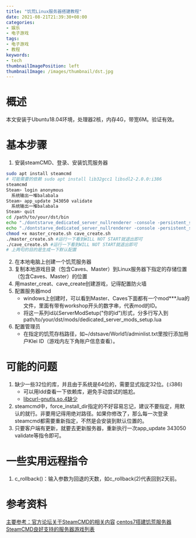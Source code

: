 ```yaml
---
title: "饥荒Linux服务器搭建教程"
date: 2021-08-21T21:39:30+08:00
categories:
- 娱乐
- 电子游戏
tags:
- 电子游戏
- 教程
keywords:
- tech
thumbnailImagePosition: left
thumbnailImage: /images/thumbnail/dst.jpg
---
```


<!--more-->
# 概述
本文安装于Ubuntu18.04环境，处理器2核，内存4G，带宽6M。验证有效。
# 基本步骤
1. 安装steamCMD、登录、安装饥荒服务器
```bash
sudo apt install steamcmd
# 可能需要的依赖 sudo apt install lib32gcc1 libsdl2-2.0.0:i386
steamcmd
Steam> login anonymous
  系统输出一堆balabala
Steam> app_update 343050 validate
  系统输出一堆balabala
Steam> quit
cd /path/to/your/dst/bin
echo "./dontstarve_dedicated_server_nullrenderer -console -persistent_storage_root /home/ubuntu/Game/dstsave -conf_dir dst -cluster World1 -shard Master" > master_create.sh
echo "./dontstarve_dedicated_server_nullrenderer -console -persistent_storage_root /home/ubuntu/Game/dstsave -conf_dir dst -cluster World1 -shard Caves" > cave_create.sh
chmod +x master_create.sh cave_create.sh
./master_create.sh #运行一下看到WILL NOT START就退出即可
./cave_create.sh #运行一下看到WILL NOT START就退出即可
# 上两句的目的是生成一下默认配置
```
2. 在本地电脑上创建一个饥荒服务器
3. 复制本地游戏目录（包含Caves、Master）到Linux服务器下指定的存储位置（包含Caves、Master）的位置
4. 用master_creat、cave_create创建游戏，记得配置防火墙
5. 配置服务器mod
    - windows上创建时，可以看到Master、Caves下面都有一个mod***.lua的文件，里面有带有workshop开头的数字串，代表mod的ID。
    - 将这一系列id以ServerModSetup("你的id")形式，分多行写入到path/to/your/dst/mods/dedicated_server_mods_setup.lua 
6. 配置管理员
    - 在指定的饥荒存档路径，如~/dstsave/World1/adminlist.txt里按行添加用户Klei ID（游戏内左下角账户信息查看）。
# 可能的问题
1. 缺少一些32位的库，并且由于系统是64位的，需要显式指定32位。(:i386)
    - 可以用ldd查看一下依赖库，避免手动尝试的尴尬。
    - [libcurl-gnutls.so.4缺少](https://wuter.cn/2282.html/)
2. steamcmd中，force_install_dir指定的不好容易忘记，建议不要指定，用默认的就行。非要用记得用绝对路径。如果你修改了，那么每一次登录steamcmd都需要重新指定，不然是会安装到默认位置的。
3. 只要客户端有更新，就要去更新服务器，重新执行一次app_update 343050 validate等指令即可。
<!-- 快乐老家 密码#Friend4Ever -->
# 一些实用远程指令
1. c_rollback()：输入参数为回退的天数，如c_rollback(2)代表回到2天前。
# 参考资料
[主要参考：官方论坛关于SteamCMD的相关内容](https://developer.valvesoftware.com/wiki/SteamCMD)
[centos7搭建饥荒服务器](https://blog.csdn.net/zhang41228/article/details/103106298)
[SteamCMD良好支持的服务器游戏列表](https://developer.valvesoftware.com/wiki/Dedicated_Servers_List)